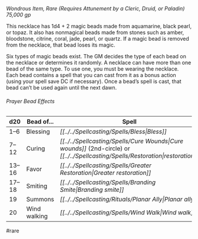 *Wondrous Item, Rare (Requires Attunement by a Cleric, Druid, or Paladin)*  
*75,000 gp*

This necklace has 1d4 + 2 magic beads made from aquamarine, black pearl, or topaz. It also has nonmagical beads made from stones such as amber, bloodstone, citrine, coral, jade, pearl, or quartz. If a magic bead is removed from the necklace, that bead loses its magic.

Six types of magic beads exist. The GM decides the type of each bead on the necklace or determines it randomly. A necklace can have more than one bead of the same type. To use one, you must be wearing the necklace. Each bead contains a spell that you can cast from it as a bonus action (using your spell save DC if necessary). Once a bead’s spell is cast, that bead can’t be used again until the next dawn.
###### Prayer Bead Effects
| d20   | Bead of...   | Spell                                                                                                                             |
| ----- | ------------ | ------------------------------------------------------------------------------------------------------- |
| 1–6   | Blessing     | *[[../../Spellcasting/Spells/Bless\|Bless]]*                                                                                      |
| 7–12  | Curing       | *[[../../Spellcasting/Spells/Cure Wounds\|Cure wounds]]* (2nd-circle) or *[[../../Spellcasting/Spells/Restoration\|restoration]]* |
| 13–16 | Favor        | *[[../../Spellcasting/Spells/Greater Restoration\|Greater restoration]]*                                                          |
| 17–18 | Smiting      | *[[../../Spellcasting/Spells/Branding Smite\|Branding smite]]*                                                                    |
| 19    | Summons      | *[[../../Spellcasting/Rituals/Planar Ally\|Planar ally]]*                                                                         |
| 20    | Wind walking | *[[../../Spellcasting/Spells/Wind Walk\|Wind walk]]*                                                                              |

#rare

